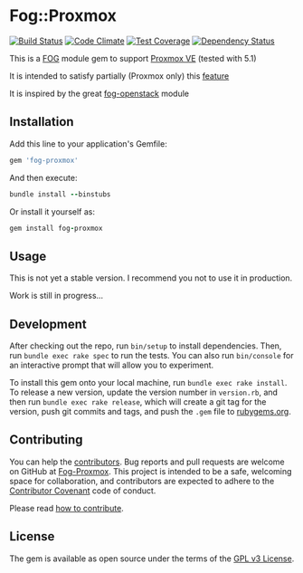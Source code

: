 # Fog::Proxmox

[![Build Status](https://travis-ci.org/tristanrobert/fog-proxmox.svg?branch=develop)](https://travis-ci.org/tristanrobert/fog-proxmox)
[![Code Climate](https://codeclimate.com/github/tristanrobert/fog-proxmox.svg)](https://codeclimate.com/github/tristanrobert/fog-proxmox)
[![Test Coverage](https://api.codeclimate.com/v1/badges/8e40616906ff67dc51d3/test_coverage)](https://codeclimate.com/github/tristanrobert/fog-proxmox/test_coverage)
[![Dependency Status](https://beta.gemnasium.com/badges/github.com/tristanrobert/fog-proxmox.svg)](https://beta.gemnasium.com/projects/github.com/tristanrobert/fog-proxmox)

This is a [FOG](http://fog.io/) module gem to support [Proxmox VE](https://www.proxmox.com/en/proxmox-ve) (tested with 5.1)

It is intended to satisfy partially (Proxmox only) this [feature](https://github.com/fog/fog/issues/3644)

It is inspired by the great [fog-openstack](https://github.com/fog/fog-openstack) module

## Installation

Add this line to your application's Gemfile:

```ruby
gem 'fog-proxmox'
```

And then execute:

```ruby
bundle install --binstubs
```

Or install it yourself as:

```ruby
gem install fog-proxmox
```

## Usage

This is not yet a stable version. I recommend you not to use it in production.

Work is still in progress...

## Development

After checking out the repo, run `bin/setup` to install dependencies. Then, run `bundle exec rake spec` to run the tests. You can also run `bin/console` for an interactive prompt that will allow you to experiment.

To install this gem onto your local machine, run `bundle exec rake install`. To release a new version, update the version number in `version.rb`, and then run `bundle exec rake release`, which will create a git tag for the version, push git commits and tags, and push the `.gem` file to [rubygems.org](https://rubygems.org).

## Contributing

You can help the [contributors](CONTRIBUTORS.md).
Bug reports and pull requests are welcome on GitHub at [Fog-Proxmox](https://github.com/tristanrobert/fog-proxmox). This project is intended to be a safe, welcoming space for collaboration, and contributors are expected to adhere to the [Contributor Covenant](http://contributor-covenant.org) code of conduct.

Please read [how to contribute](CONTRIBUTING.md).

## License

The gem is available as open source under the terms of the [GPL v3 License](LICENSE).

